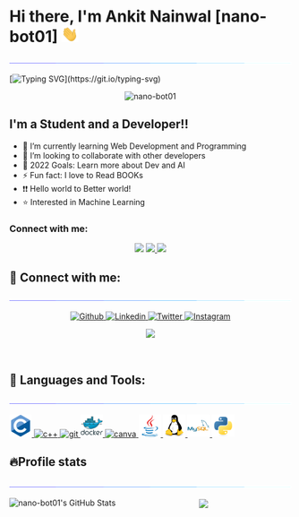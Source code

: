 # Hi there, I'm Ankit Nainwal [nano-bot01] <img src="https://raw.githubusercontent.com/ABSphreak/ABSphreak/master/gifs/Hi.gif" width="30px">
<img src="https://github.com/MLX15/MLX15/blob/master/a.gif"></a>

[![Typing SVG](https://readme-typing-svg.herokuapp.com?font=JetBrains+Mono&color=%23FF3F36&lines=Building+our+future.;Let's+securize+this+world!;Let's+continue+learning!;Let’s+get+after+it+relentlessly!)](https://git.io/typing-svg)

<p align="center"> <img src="https://komarev.com/ghpvc/?username=nano-bot01&label=Profile%20views&color=0e75b6&style=flat" alt="nano-bot01" /> </p>


## I'm a Student  and a Developer!!
- 🌱 I’m currently learning Web Development and Programming
- 👯 I’m looking to collaborate with other developers
- 🥅 2022 Goals: Learn more about Dev and AI
- ⚡ Fun fact: I love to Read BOOKs
- :exclamation::exclamation:  Hello world to Better world!
- :star: Interested in Machine Learning

### Connect with me:

<p align="center">
  <a href="https://github.com/nano-bot01"> 
  <img src="https://user-images.githubusercontent.com/627794/87238756-a790f700-c3d4-11ea-9946-ae4c19fbb831.gif" width="140"></a>
  <a href="https://www.linkedin.com/in/ankit-nainwal-dit/"> 
  <img src="https://user-images.githubusercontent.com/627794/87238688-cd69cc00-c3d3-11ea-99f4-812dfd665b38.gif" width="180"> </a>
   <a href="https://twitter.com/Anku___"> 
  <img src="https://user-images.githubusercontent.com/627794/87238855-1589ee00-c3d6-11ea-8602-36c8c6cad686.gif" width="170"> </a>
</p>

## 💬 Connect with me:
<img src="https://github.com/MLX15/MLX15/blob/master/a.gif"></a>
<p align="center">
<a href="https://github.com/nano-bot01">  
    <img src="https://www.vectorlogo.zone/logos/github/github-tile.svg" style="word-spacing: 10px" alt="Github" height="30" width="30">
</a>
<a href="https://www.linkedin.com/in/ankit-nainwal-dit/">  
    <img src="https://www.vectorlogo.zone/logos/linkedin/linkedin-icon.svg" style="word-spacing: 10px" alt="Linkedin" height="30" width="30">
</a>

  <a href="https://twitter.com/Anku___">  
    <img src="https://www.vectorlogo.zone/logos/twitter/twitter-icon.svg" style="word-spacing: 10px" alt="Twitter" height="30" width="30">
</a>
  
  <a href="https://www.instagram.com/anku_nainwal/">  
    <img src="https://www.vectorlogo.zone/logos/instagram/instagram-icon.svg" style="word-spacing: 10px" alt="Instagram" height="30" width="30">
</a>
<br/>
  <p align="center"> 
  <img src="https://cdn.dribbble.com/users/1059583/screenshots/4171367/coding-freak.gif" width="400" />
</p>
<br />

## 🎯 Languages and Tools:

<img src="https://github.com/MLX15/MLX15/blob/master/a.gif"></a>

<a href="https://www.cprogramming.com/" target="_blank"> <img src="https://raw.githubusercontent.com/devicons/devicon/master/icons/c/c-original.svg" alt="c" width="40" height="40"/> </a> <a href="https://www.w3schools.com/css/" target="_blank">  <a href="https://isocpp.org/" target="_blank"> <img src="https://raw.githubusercontent.com/jmnote/z-icons/master/svg/cpp.svg" alt="c++" width="40" height="40"/> </a>   <a href="https://git-scm.com/" target="_blank"> <img src="https://raw.githubusercontent.com/jmnote/z-icons/master/svg/git.svg" alt="git" width="40" height="40"/> </a>  <a href="https://www.docker.com/" target="_blank"> <img src="https://raw.githubusercontent.com/devicons/devicon/master/icons/docker/docker-original-wordmark.svg" alt="docker" width="40" height="40"/> </a>     <a href="https://www.canva.com/" target="_blank">  <img src="https://img.icons8.com/cute-clipart/64/000000/canva.png" alt="canva" width="40" height="40"/> </a>    <a href="https://www.java.com" target="_blank"> <img src="https://raw.githubusercontent.com/devicons/devicon/master/icons/java/java-original.svg" alt="java" width="40" height="40"/> </a>    <a href="https://www.linux.org/" target="_blank"> <img src="https://raw.githubusercontent.com/devicons/devicon/master/icons/linux/linux-original.svg" alt="linux" width="40" height="40"/> </a>      <a href="https://www.mysql.com/" target="_blank"> <img src="https://raw.githubusercontent.com/devicons/devicon/master/icons/mysql/mysql-original-wordmark.svg" alt="mysql" width="40" height="40"/> </a>  <a href="https://www.python.org" target="_blank"> <img src="https://raw.githubusercontent.com/devicons/devicon/master/icons/python/python-original.svg" alt="python" width="40" height="40"/> </a>
  </p>
  
<!--  <img src="https://raw.githubusercontent.com/devicons/devicon/master/icons/postgresql/postgresql-original-wordmark.svg" alt="postgresql" width="40" height="40"/> 
 <a href="https://www.gnu.org/software/bash/" target="_blank"> <img src="https://www.vectorlogo.zone/logos/gnu_bash/gnu_bash-icon.svg" alt="bash" width="40" height="40"/> </a>  ONR6VI3FZI2TSB6ZUOUCUGILIYNMGL5S2GIOFTEHAWQPWX6HWJ6C767KCI
-->

## <p align="left">🔥Profile stats</p>
  <img src="https://github.com/MLX15/MLX15/blob/master/a.gif"></a>
<br>
<div align=center>
  <a href="#" title="nano-bot01">
    <img width="315" align="center" src="https://github-readme-stats.vercel.app/api/top-langs/?username=nano-bot01&hide=c%23,powershell,Mathematica,Ruby,Objective-C,Objective-C%2b%2b,Cuda&title_color=61dafb&text_color=ffffff&icon_color=61dafb&bg_color=20232a&langs_count=8&layout=compact&border_color=61dafb&hide_border=true" />
  </a>


  <img align="left" alt="nano-bot01's GitHub Stats" src="https://github-readme-stats.vercel.app/api?username=nano-bot01&show_icons=true&hide_border=false&title_color=ff652f&icon_color=FFE400&bg_color=09131B&text_color=ffffff&border_color=0c1a25" />
